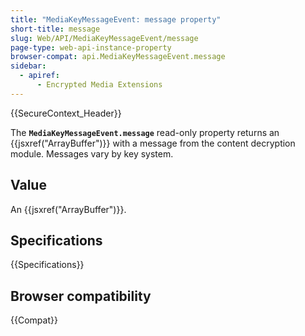```yaml
---
title: "MediaKeyMessageEvent: message property"
short-title: message
slug: Web/API/MediaKeyMessageEvent/message
page-type: web-api-instance-property
browser-compat: api.MediaKeyMessageEvent.message
sidebar:
  - apiref:
      - Encrypted Media Extensions
---
```


{{SecureContext_Header}}

The **`MediaKeyMessageEvent.message`** read-only property
returns an {{jsxref("ArrayBuffer")}} with a message from the content decryption module.
Messages vary by key system.

## Value

An {{jsxref("ArrayBuffer")}}.

## Specifications

{{Specifications}}

## Browser compatibility

{{Compat}}
